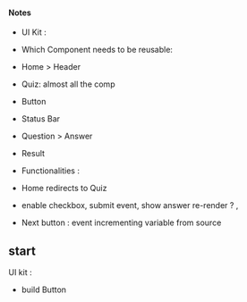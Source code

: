 #### Notes

- UI Kit :

- Which Component needs to be reusable:

- Home > Header
- Quiz: almost all the comp
- Button
- Status Bar
- Question > Answer
- Result

- Functionalities :

- Home redirects to Quiz
- enable checkbox, submit event, show answer re-render ? ,
- Next button : event incrementing variable from source

## start

UI kit :

- build Button
